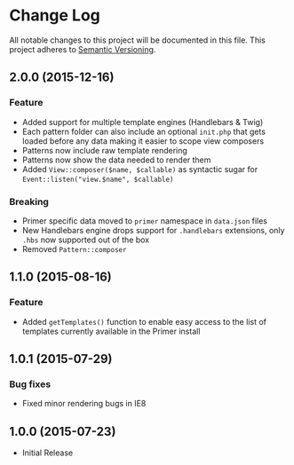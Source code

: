 # Change Log
All notable changes to this project will be documented in this file.
This project adheres to [Semantic Versioning](http://semver.org/).

## 2.0.0 (2015-12-16)
### Feature
- Added support for multiple template engines (Handlebars & Twig)
- Each pattern folder can also include an optional `init.php` that gets loaded before any data making it easier to scope view composers
- Patterns now include raw template rendering
- Patterns now show the data needed to render them
- Added `View::composer($name, $callable)` as syntactic sugar for `Event::listen("view.$name", $callable)`

### Breaking
- Primer specific data moved to `primer` namespace in `data.json` files
- New Handlebars engine drops support for `.handlebars` extensions, only `.hbs` now supported out of the box
- Removed `Pattern::composer`

## 1.1.0 (2015-08-16)
### Feature
- Added `getTemplates()` function to enable easy access to the list of templates currently available in the Primer install

## 1.0.1 (2015-07-29)
### Bug fixes
- Fixed minor rendering bugs in IE8

## 1.0.0 (2015-07-23)
- Initial Release
